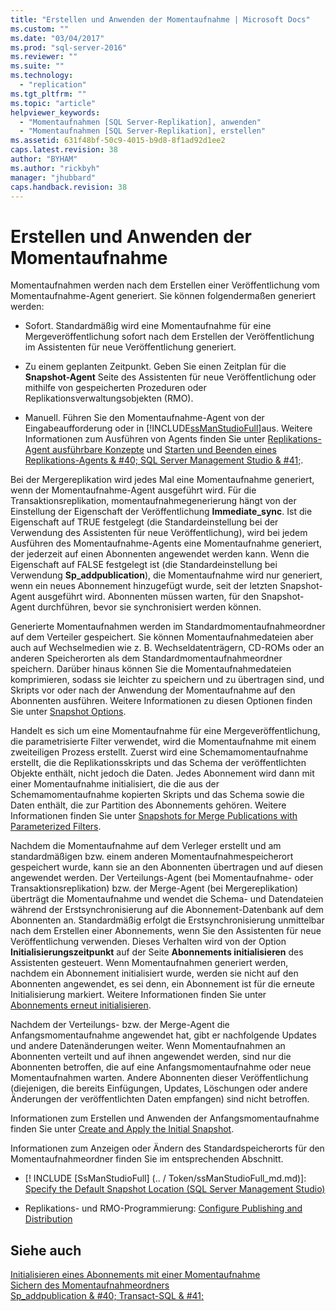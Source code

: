 ```yaml
---
title: "Erstellen und Anwenden der Momentaufnahme | Microsoft Docs"
ms.custom: ""
ms.date: "03/04/2017"
ms.prod: "sql-server-2016"
ms.reviewer: ""
ms.suite: ""
ms.technology: 
  - "replication"
ms.tgt_pltfrm: ""
ms.topic: "article"
helpviewer_keywords: 
  - "Momentaufnahmen [SQL Server-Replikation], anwenden"
  - "Momentaufnahmen [SQL Server-Replikation], erstellen"
ms.assetid: 631f48bf-50c9-4015-b9d8-8f1ad92d1ee2
caps.latest.revision: 38
author: "BYHAM"
ms.author: "rickbyh"
manager: "jhubbard"
caps.handback.revision: 38
---
```

# Erstellen und Anwenden der Momentaufnahme
  Momentaufnahmen werden nach dem Erstellen einer Veröffentlichung vom Momentaufnahme-Agent generiert. Sie können folgendermaßen generiert werden:  
  
-   Sofort. Standardmäßig wird eine Momentaufnahme für eine Mergeveröffentlichung sofort nach dem Erstellen der Veröffentlichung im Assistenten für neue Veröffentlichung generiert.  
  
-   Zu einem geplanten Zeitpunkt. Geben Sie einen Zeitplan für die **Snapshot-Agent** Seite des Assistenten für neue Veröffentlichung oder mithilfe von gespeicherten Prozeduren oder Replikationsverwaltungsobjekten (RMO).  
  
-   Manuell. Führen Sie den Momentaufnahme-Agent von der Eingabeaufforderung oder in [!INCLUDE[ssManStudioFull](../../includes/ssmanstudiofull-md.md)]aus. Weitere Informationen zum Ausführen von Agents finden Sie unter [Replikations-Agent ausführbare Konzepte](../../relational-databases/replication/concepts/replication-agent-executables-concepts.md) und [Starten und Beenden eines Replikations-Agents & #40; SQL Server Management Studio & #41;](../../relational-databases/replication/agents/start-and-stop-a-replication-agent-sql-server-management-studio.md).  
  
 Bei der Mergereplikation wird jedes Mal eine Momentaufnahme generiert, wenn der Momentaufnahme-Agent ausgeführt wird. Für die Transaktionsreplikation, momentaufnahmegenerierung hängt von der Einstellung der Eigenschaft der Veröffentlichung **Immediate_sync**. Ist die Eigenschaft auf TRUE festgelegt (die Standardeinstellung bei der Verwendung des Assistenten für neue Veröffentlichung), wird bei jedem Ausführen des Momentaufnahme-Agents eine Momentaufnahme generiert, der jederzeit auf einen Abonnenten angewendet werden kann. Wenn die Eigenschaft auf FALSE festgelegt ist (die Standardeinstellung bei Verwendung **Sp_addpublication**), die Momentaufnahme wird nur generiert, wenn ein neues Abonnement hinzugefügt wurde, seit der letzten Snapshot-Agent ausgeführt wird. Abonnenten müssen warten, für den Snapshot-Agent durchführen, bevor sie synchronisiert werden können.  
  
 Generierte Momentaufnahmen werden im Standardmomentaufnahmeordner auf dem Verteiler gespeichert. Sie können Momentaufnahmedateien aber auch auf Wechselmedien wie z. B. Wechseldatenträgern, CD-ROMs oder an anderen Speicherorten als dem Standardmomentaufnahmeordner speichern. Darüber hinaus können Sie die Momentaufnahmedateien komprimieren, sodass sie leichter zu speichern und zu übertragen sind, und Skripts vor oder nach der Anwendung der Momentaufnahme auf den Abonnenten ausführen. Weitere Informationen zu diesen Optionen finden Sie unter [Snapshot Options](../../relational-databases/replication/snapshot-options.md).  
  
 Handelt es sich um eine Momentaufnahme für eine Mergeveröffentlichung, die parametrisierte Filter verwendet, wird die Momentaufnahme mit einem zweiteiligen Prozess erstellt. Zuerst wird eine Schemamomentaufnahme erstellt, die die Replikationsskripts und das Schema der veröffentlichten Objekte enthält, nicht jedoch die Daten. Jedes Abonnement wird dann mit einer Momentaufnahme initialisiert, die die aus der Schemamomentaufnahme kopierten Skripts und das Schema sowie die Daten enthält, die zur Partition des Abonnements gehören. Weitere Informationen finden Sie unter [Snapshots for Merge Publications with Parameterized Filters](../../relational-databases/replication/snapshots-for-merge-publications-with-parameterized-filters.md).  
  
 Nachdem die Momentaufnahme auf dem Verleger erstellt und am standardmäßigen bzw. einem anderen Momentaufnahmespeicherort gespeichert wurde, kann sie an den Abonnenten übertragen und auf diesen angewendet werden. Der Verteilungs-Agent (bei Momentaufnahme- oder Transaktionsreplikation) bzw. der Merge-Agent (bei Mergereplikation) überträgt die Momentaufnahme und wendet die Schema- und Datendateien während der Erstsynchronisierung auf die Abonnement-Datenbank auf dem Abonnenten an. Standardmäßig erfolgt die Erstsynchronisierung unmittelbar nach dem Erstellen einer Abonnements, wenn Sie den Assistenten für neue Veröffentlichung verwenden. Dieses Verhalten wird von der Option **Initialisierungszeitpunkt** auf der Seite **Abonnements initialisieren** des Assistenten gesteuert. Wenn Momentaufnahmen generiert werden, nachdem ein Abonnement initialisiert wurde, werden sie nicht auf den Abonnenten angewendet, es sei denn, ein Abonnement ist für die erneute Initialisierung markiert. Weitere Informationen finden Sie unter [Abonnements erneut initialisieren](../../relational-databases/replication/reinitialize-subscriptions.md).  
  
 Nachdem der Verteilungs- bzw. der Merge-Agent die Anfangsmomentaufnahme angewendet hat, gibt er nachfolgende Updates und andere Datenänderungen weiter. Wenn Momentaufnahmen an Abonnenten verteilt und auf ihnen angewendet werden, sind nur die Abonnenten betroffen, die auf eine Anfangsmomentaufnahme oder neue Momentaufnahmen warten. Andere Abonnenten dieser Veröffentlichung (diejenigen, die bereits Einfügungen, Updates, Löschungen oder andere Änderungen der veröffentlichten Daten empfangen) sind nicht betroffen.  
  
 Informationen zum Erstellen und Anwenden der Anfangsmomentaufnahme finden Sie unter [Create and Apply the Initial Snapshot](../../relational-databases/replication/create-and-apply-the-initial-snapshot.md).  
  
 Informationen zum Anzeigen oder Ändern des Standardspeicherorts für den Momentaufnahmeordner finden Sie im entsprechenden Abschnitt.  
  
-   [! INCLUDE [SsManStudioFull] (.. / Token/ssManStudioFull_md.md)]: [Specify the Default Snapshot Location &#40;SQL Server Management Studio&#41;](../../relational-databases/replication/specify-the-default-snapshot-location-sql-server-management-studio.md)  
  
-   Replikations- und RMO-Programmierung: [Configure Publishing and Distribution](../../relational-databases/replication/configure-publishing-and-distribution.md)  
  
## Siehe auch  
 [Initialisieren eines Abonnements mit einer Momentaufnahme](../../relational-databases/replication/initialize-a-subscription-with-a-snapshot.md)   
 [Sichern des Momentaufnahmeordners](../../relational-databases/replication/security/secure-the-snapshot-folder.md)   
 [Sp_addpublication & #40; Transact-SQL & #41;](../../relational-databases/system-stored-procedures/sp-addpublication-transact-sql.md)  
  
  